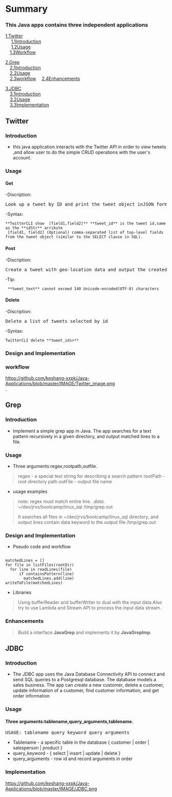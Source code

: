  # Summary
 ### This Java apps contains three independent applications
 
 [1.Twitter](#Twitter)  
 &ensp;&ensp; [1.1Introduction](#Introdection)  
 &ensp;&ensp; [1.2Usage](#Usage)  
 &ensp;&ensp;[1.3Workflow](#Workflow)  
 
 [2.Grep](#Grep)  
 &ensp;&ensp;[2.1Introduction](#Introdection)   
 &ensp;&ensp;[2.2Usage](#Usage)   
 &ensp;&ensp;[2.3workflow](#Workflow) 
 &ensp;&ensp;[2.4Enhancements](#Enhancements)
 
 [3.JDBC](#JDBC)   
 &ensp;&ensp;[3.1Introduction](#Introdection)    
 &ensp;&ensp;[3.2Usage](#Usage)    
 &ensp;&ensp;[3.3Implementation](#Implementation)     
 
   ## Twitter
  ### Introduction 
  - this java application interacts with the Twitter API in order to view tweets ,and allow user to do the simple CRUD operations with the user's account. 
  ### Usage
  #### Get
  -Discription:
  <pre>Look up a tweet by ID and print the tweet object inJSON format.Show user specified [fields] in the JSON document.Show user specified [fields] in the JSON document.</pre>
  -Syntax:
 <pre><code>**TwitterCLI show <tweet_id> [field1,field2]** **tweet_id** is the tweet id,same as the **idStr** arribute
 [field1, field2] (Optional) comma-separated list of top-level fields from the tweet object (similar to the SELECT clause in SQL).</pre></code>
 #### Post
 -Discription:
  <pre>Create a tweet with geo-location data and output the created tweet object(simplified) in JSON format.</pre>
  -Tip:
 <pre><code> **tweet_text** cannot exceed 140 Unicode-encoded(UTF-8) characters</pre></code>
 #### Delete
 -Discription:
  <pre>Delete a list of tweets selected by id</pre>
  -Syntax:
 <pre><code>TwitterCLI delete **tweet_ids>** </pre></code>
  ### Design and Implementation
 
  ### workflow
  https://github.com/keshang-xxpk/Java-Applications/blob/master/IMAGE/Twitter_image.png    
 .
  

 

 ## Grep
  ### Introduction 
  - Implement a simple grep app in Java. The app searches for a text pattern recursively in a given directory, and output matched lines to a file. 
  ### Usage
  - Three arguments:regex,rootpath,outfile.
  >regex - a special text string for describing a search pattern
  >rootPath - root directory path
  >outFile - output file name
  
  - usage examples
  > note: regex must match entire line.
.*data.* ~/dev/jrvs/bootcamp/linux_sql /tmp/grep.out
>
>It searches all files in ~/dev/jrvs/bootcamp/linux_sql directory, and output lines contain data keyword to the output file
 /tmp/grep.out
  ### Design and Implementation
 
  - Pseudo code and workflow
  <pre><code> 
matchedLines = []
for file in listFiles(rootDir)
  for line in readLines(file)
      if containsPattern(line)
        matchedLines.add(line)
writeToFile(matchedLines)</code></pre>
  
  - Libraries
  >Using bufferReader and bufferWriter to dual with the input data.Also try to use Lambda and Stream API to process the input data stream.
  

  ### Enhancements
  >Build a interface **JavaGrep** and implements it by  **JavaGrepImp**.
  
  ## JDBC
  ### Introduction 
  - The JDBC app uses the Java Database Connectivity API to connect and send SQL queries to a Postgresql database. The database models a sales business. The app can create a new customer, delete a customer, update information of a customer, find customer information, and get order information
  ### Usage
  #### Three arguments:tablename,query_arguments,tablename.
  <pre>USAGE: tablename query_keyword query_arguments</pre>
  - Tablename - a specific table in the database { customer | order | salesperson | product }
  - query_keyword - { select | insert | update | delete }
  - query_arguments - row id and record arguments in order

  ### Implementation
 https://github.com/keshang-xxpk/Java-Applications/blob/master/IMAGE/JDBC.png
  
  
 
  

 

  
 
